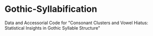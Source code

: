 # Gothic-Syllabification
Data and Accessorial Code for "Consonant Clusters and Vowel Hiatus: Statistical Insights in Gothic Syllable Structure"
